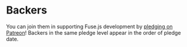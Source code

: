 # Backers

You can join them in supporting Fuse.js development by [pledging on Patreon](https://www.patreon.com/fusejs)! Backers in the same pledge level appear in the order of pledge date.